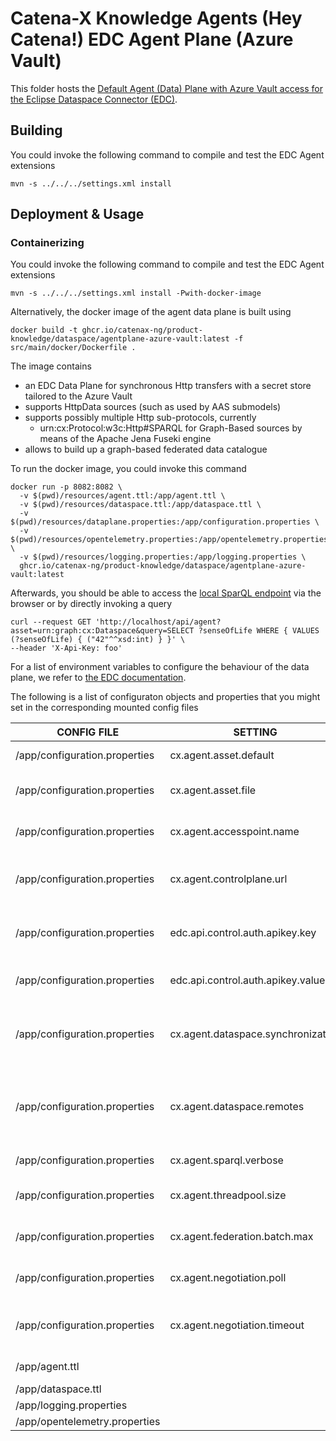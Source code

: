 <!--
 * Copyright (C) 2022-2023 Catena-X Association and others. 
 * 
 * This program and the accompanying materials are made available under the
 * terms of the Apache License 2.0 which is available at
 * http://www.apache.org/licenses/.
 * 
 * SPDX-FileType: DOCUMENTATION
 * SPDX-FileCopyrightText: 2022-2023 Catena-X Association
 * SPDX-License-Identifier: Apache-2.0
-->
# Catena-X Knowledge Agents (Hey Catena!) EDC Agent Plane (Azure Vault)

This folder hosts the [Default Agent (Data) Plane with Azure Vault access for the Eclipse Dataspace Connector (EDC)](https://projects.eclipse.org/projects/technology.dataspaceconnector).

## Building

You could invoke the following command to compile and test the EDC Agent extensions

```console
mvn -s ../../../settings.xml install
```

## Deployment & Usage

### Containerizing 

You could invoke the following command to compile and test the EDC Agent extensions

```console
mvn -s ../../../settings.xml install -Pwith-docker-image
```

Alternatively, the docker image of the agent data plane is built using

```console
docker build -t ghcr.io/catenax-ng/product-knowledge/dataspace/agentplane-azure-vault:latest -f src/main/docker/Dockerfile .
```

The image contains
* an EDC Data Plane for synchronous Http transfers with a secret store tailored to the Azure Vault
* supports HttpData sources (such as used by AAS submodels)
* supports possibly multiple Http sub-protocols, currently
  * urn:cx:Protocol:w3c:Http#SPARQL for Graph-Based sources by means of the Apache Jena Fuseki engine
* allows to build up a graph-based federated data catalogue

To run the docker image, you could invoke this command

```console
docker run -p 8082:8082 \
  -v $(pwd)/resources/agent.ttl:/app/agent.ttl \
  -v $(pwd)/resources/dataspace.ttl:/app/dataspace.ttl \
  -v $(pwd)/resources/dataplane.properties:/app/configuration.properties \
  -v $(pwd)/resources/opentelemetry.properties:/app/opentelemetry.properties \
  -v $(pwd)/resources/logging.properties:/app/logging.properties \
  ghcr.io/catenax-ng/product-knowledge/dataspace/agentplane-azure-vault:latest
````

Afterwards, you should be able to access the [local SparQL endpoint](http://localhost:8082/api/agent) via
the browser or by directly invoking a query

```console
curl --request GET 'http://localhost/api/agent?asset=urn:graph:cx:Dataspace&query=SELECT ?senseOfLife WHERE { VALUES (?senseOfLife) { ("42"^^xsd:int) } }' \
--header 'X-Api-Key: foo'
```

For a list of environment variables to configure the behaviour of the data plane, we refer to [the EDC documentation](https://github.com/catenax-ng/product-edc).

The following is a list of configuraton objects and properties that you might set in the corresponding mounted config files

| CONFIG FILE                   | SETTING                           | Required | Example                                                        | Description                                                                                         | List |
|-------------------------------|-----------------------------------|----------|----------------------------------------------------------------|-----------------------------------------------------------------------------------------------------|------|
| /app/configuration.properties | cx.agent.asset.default            |          | urn:graph:cx:Dataspace                                         | Name of the default (local) asset                                                                   |      | 
| /app/configuration.properties | cx.agent.asset.file               |          | dataspace.ttl                                                  | Name of the initial state file of the default (local) asset                                         |      | 
| /app/configuration.properties | cx.agent.accesspoint.name         |          | api                                                            | Internal name in Fuseki for the agent endpoint                                                      |      | 
| /app/configuration.properties | cx.agent.controlplane.url         | X        | http://oem-control-plane:8081/data                             | Data Management Endpoint of the consuming control plane                                             |      | 
| /app/configuration.properties | edc.api.control.auth.apikey.key   | (X)      | X-Api-Key                                                      | Authentication Header for consuming control plane                                                   |      | 
| /app/configuration.properties | edc.api.control.auth.apikey.value | (X)      |                                                                | Authentication Secret for consuming control plane                                                   |      | 
| /app/configuration.properties | cx.agent.dataspace.synchronization |          | -1/60000                                                       | If positive, number of seconds between each catalogue synchronization attempt                       |      | 
| /app/configuration.properties | cx.agent.dataspace.remotes        |          | http://consumer-edc-control:8282,http://tiera-edc-control:8282 | Comma-separated list of Business Partner Control Plane Urls (which host the IDS catalogue endpoint) |      | 
| /app/configuration.properties | cx.agent.sparql.verbose           |          | false                                                          | Controls the verbosity of the SparQL Engine)                                                        |      | 
| /app/configuration.properties | cx.agent.threadpool.size          |          | 4                                                              | Number of threads for batch/synchronisation processing                                              |      | 
| /app/configuration.properties | cx.agent.federation.batch.max     |          | 9223372036854775807                                            | Maximal number of tuples to send in one query                                                       |      | 
| /app/configuration.properties | cx.agent.negotiation.poll         |          | 1000                                                           | Number of seconds between negotiation status checks                                                 |      | 
| /app/configuration.properties | cx.agent.negotiation.timeout      |          | 30000                                                          | Number of seconds after which a pending negotiation is regarded as stale                            |      | 
| /app/agent.ttl                |                                   | x        | Fuseki engine configuration                                    | X                                                                                                   |
| /app/dataspace.ttl            |                                   |          | Initial state of triple store                                  | X                                                                                                   |
| /app/logging.properties       |                                   |          | Logging configuration                                          | X                                                                                                   |
| /app/opentelemetry.properties |                                   |          | Telemetry configuration                                        | X                                                                                                   |
